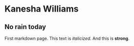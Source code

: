 # Kanesha Williams

## No rain today

First markdown page.
This text is *italicized*. And this is **strong**.
